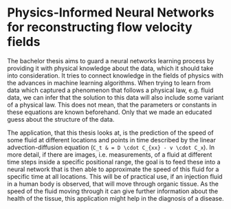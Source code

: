 # Physics-Informed Neural Networks for reconstructing flow velocity fields

The bachelor thesis aims to guard a neural networks learning process by providing it with physical knowledge about the data, which it should take into consideration.
It tries to connect knowledge in the fields of physics with the advances in machine learning algorithms.
When trying to learn from data which captured a phenomenon that follows a physical law, e.g. fluid data, we can infer that the solution to this data will also include some variant of a physical law.
This does not mean, that the parameters or constants in these equations are known beforehand.
Only that we made an educated guess about the structure of the data.

The application, that this thesis looks at, is the prediction of the speed of some fluid at different locations and points in time described by the linear advection-diffusion equation (`C_t & = D \cdot C_{xx} - v \cdot C_x`).
In more detail, if there are images, i.e. measurements, of a fluid at different time steps inside a specific positional range, the goal is to feed these into a neural network that is then able to approximate the speed of this fluid for a specific time at all locations.
This will be of practical use, if an injection fluid in a human body is observed, that will move through organic tissue.
As the speed of the fluid moving through it can give further information about the health of the tissue, this application might help in the diagnosis of a disease.
